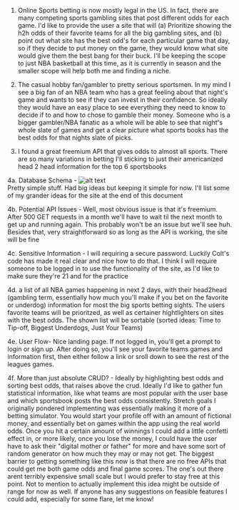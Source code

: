 <!-- Prompt: What goal will your website be designed to achieve? -->

1. Online Sports betting is now mostly legal in the US. In fact, there are many competing sports gambling sites that post
different odds for each game. I'd like to provide the user a site that will (a) Prioritize showing the h2h odds of their favorite
teams for all the big gambling sites, and (b) point out what site has the best odd's for each particular game that day, so if they 
decide to put money on the game, they would know what site would give them the best bang for their buck. I'll be keeping the scope
to just NBA basketball at this time, as it is currently in season and the smaller scope will help both me and finding a niche.

<!-- Prompt: What kind of users will visit your site? In other words, what is the demographic of
your users? -->

2. The casual hobby fan/gambler to pretty serious sportsmen. In my mind I see a big fan of an NBA team who has a great feeling
about that night's game and wants to see if they can invest in their confidence. So ideally they would have an easy place to see
everything they need to know to decide if to and how to chose to gamble their money. Someone who is a bigger gambler/NBA fanatic as a whole
will be able to see that night's whole slate of games and get a clear picture what sports books has the best odds for that nights slate of picks.

<!-- Prompt:  What data do you plan on using? You may have not picked your actual API yet,
which is fine, just outline what kind of data you would like it to contain. -->

3. I found a great freemium API that gives odds to almost all sports. There are so many variations in betting I'll sticking to just their americanized head 2 head information for the top 6 sportsbooks

<!-- Prompt: In brief, outline your approach to creating your project (knowing that you may not
know everything in advance and that these details might change later) -->

4a. Database Schema - 
![alt text](http://url/to/img.png)      
Pretty simple stuff. Had big ideas but keeping it simple for now. I'll list some of my grander ideas for the site at the end of this document

4b. Potential API Issues - Well, most obvious issue is that it's freemium. After 500 GET requests in a month we'll have to wait til the next month to get up and running again. This probably won't be an issue but we'll see huh. Besides that, very straightforward so as long as the API is working, the site will be fine

4c. Sensitive Information - I will requiring a secure password. Luckily Colt's code has made it real clear and nice how to do that. I think I will require someone to be logged in to use the functionality of the site, as I'd like to make sure they're 21 and for the practice

4d. a list of all NBA games happening in next 2 days, with their head2head (gambling term, essentially how much you'll make if you bet on the favorite or underdog) information for most the big sports betting sights. The users favorite teams will be prioritzed, as well as certainer hightlighters on sites with the best odds. The shown list will be sortable (sorted ideas: Time to Tip-off, Biggest Underdogs, Just Your Teams)

4e. User Flow- Nice landing page. If not logged in, you'll get a prompt to login or sign up. After doing so, you'll see your 
favorite teams games and information first, then either follow a link or sroll down to see the rest of the leagues games.

4f. More than just absolute CRUD? - Ideally by highlighting best odds and sorting best odds, that raises above the crud. Ideally I'd like to gather fun statistical information, like what teams are most popular with the user base and which sportsbook posts the best odds consistently.
Stretch goals I originally pondered implementing was essentially making it more of a betting simulator. You would start your profile off with an amount of fictional money, and essentially bet on games within the app using the real world odds. Once you hit a certain amount of winnings I could add a little confetti effect in, or more likely, once you lose the money, I could have the user have to ask their "digital mother or father" for more and have some sort of random generator on how much they may or may not get. The biggest barrier to getting something like this now is that there are no free APIs that could get me both game odds and final game scores. The one's out there arent terribly expensive small scale but I would prefer to stay free at this point. Not to mention to actually implement this idea might be outside of range for now as well. If anyone has any suggestions on feasible features I could add, especially for some flare, let me know!
